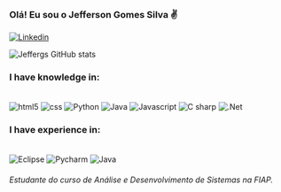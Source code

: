 ### Olá! Eu sou o Jefferson Gomes Silva ✌️

[![Linkedin](https://img.shields.io/badge/LinkedIn-0077B5?style=for-the-badge&logo=linkedin&logoColor=white)](www.linkedin.com/in/jefferson-g-silva)


![Jeffergs GitHub stats](https://github-readme-stats.vercel.app/api?username=Jeffergs&show_icons=true&theme=algolia)

### I have knowledge in:
<div style="display: inline_block"><br/>
<img align="center" alt="html5" src ="https://img.shields.io/badge/HTML5-E34F26?style=for-the-badge&logo=html5&logoColor=white" /> 
<img align="center" alt="css" src ="https://img.shields.io/badge/CSS3-1572B6?style=for-the-badge&logo=css3&logoColor=white" />
<img align="center" alt="Python" src ="https://img.shields.io/badge/Python-14354C?style=for-the-badge&logo=python&logoColor=white" />
<img align="center" alt="Java" src ="https://img.shields.io/badge/Java-ED8B00?style=for-the-badge&logo=openjdk&logoColor=white" />
<img align="center" alt="Javascript" src = https://img.shields.io/badge/JavaScript-F7DF1E?style=for-the-badge&logo=javascript&logoColor=black />
<img align="center" alt="C sharp" src = https://img.shields.io/badge/C%23-239120?style=for-the-badge&logo=c-sharp&logoColor=white />
<img align="center" alt=".Net" src = 	https://img.shields.io/badge/.NET-5C2D91?style=for-the-badge&logo=.net&logoColor=white />
</div>

### I have experience in:
<div style="display: inline_block"><br/>
<img align="center" alt="Eclipse" src ="https://img.shields.io/badge/Eclipse-2C2255?style=for-the-badge&logo=eclipse&logoColor=white" />
<img align="center" alt="Pycharm" src ="https://img.shields.io/badge/PyCharm-000000.svg?&style=for-the-badge&logo=PyCharm&logoColor=white" />
<img align="center" alt="Java" src ="https://img.shields.io/badge/Visual_Studio_Code-0078D4?style=for-the-badge&logo=visual%20studio%20code&logoColor=white" />
</div>


###### Estudante do curso de Análise e Desenvolvimento de Sistemas na FIAP.

